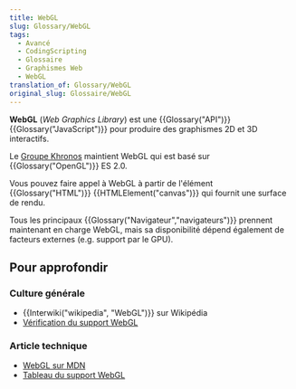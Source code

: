 ```yaml
---
title: WebGL
slug: Glossary/WebGL
tags:
  - Avancé
  - CodingScripting
  - Glossaire
  - Graphismes Web
  - WebGL
translation_of: Glossary/WebGL
original_slug: Glossaire/WebGL
---
```

**WebGL** (_Web Graphics Library_) est une {{Glossary("API")}} {{Glossary("JavaScript")}} pour produire des graphismes 2D et 3D interactifs.

Le [Groupe Khronos](https://www.khronos.org/) maintient WebGL qui est basé sur {{Glossary("OpenGL")}} ES 2.0.

Vous pouvez faire appel à WebGL à partir de l'élément {{Glossary("HTML")}} {{HTMLElement("canvas")}} qui fournit une surface de rendu.

Tous les principaux {{Glossary("Navigateur","navigateurs")}} prennent maintenant en charge WebGL, mais sa disponibilité dépend également de facteurs externes (e.g. support par le GPU).

## Pour approfondir

### Culture générale

- {{Interwiki("wikipedia", "WebGL")}} sur Wikipédia
- [Vérification du support WebGL](http://get.webgl.org/)

### Article technique

- [WebGL sur MDN](/fr/docs/Web/WebGL)
- [Tableau du support WebGL](http://caniuse.com/#feat=webgl)
